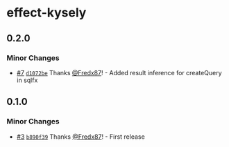 # effect-kysely

## 0.2.0

### Minor Changes

- [#7](https://github.com/Fredx87/effect-kysely/pull/7) [`d1072be`](https://github.com/Fredx87/effect-kysely/commit/d1072be2966cd4039ffb930193f5c147eccf4b2a) Thanks [@Fredx87](https://github.com/Fredx87)! - Added result inference for createQuery in sqlfx

## 0.1.0

### Minor Changes

- [#3](https://github.com/Fredx87/effect-kysely/pull/3) [`b890f39`](https://github.com/Fredx87/effect-kysely/commit/b890f39d96d348bbc622276c3f3c196dde5411c3) Thanks [@Fredx87](https://github.com/Fredx87)! - First release
